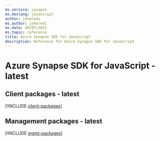 ```yaml
---
ms.service: synapse
ms.devlang: javascript
author: joheredi
ms.author: joheredi
ms.data: 10/07/2022
ms.topic: reference
title: Azure Synapse SDK for JavaScript
description: Reference for Azure Synapse SDK for JavaScript
---
```

# Azure Synapse SDK for JavaScript - latest

## Client packages - latest
[!INCLUDE [client-packages](synapse-client-index.md)]
## Management packages - latest
[!INCLUDE [mgmt-packages](synapse-mgmt-index.md)]